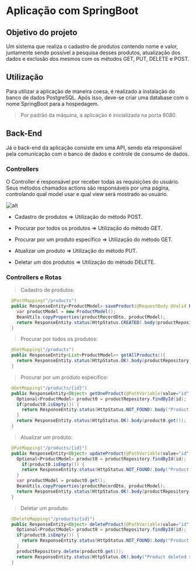 # Aplicação com SpringBoot

## Objetivo do projeto

Um sistema que realiza o cadastro de produtos contendo nome e valor, juntamente sendo possível a pesquisa desses produtos, atualização dos dados e exclusão dos mesmos com os métodos GET, PUT, DELETE e POST.

## Utilização

Para utilizar a aplicação de maneira coesa, é realizado a instalação do banco de dados PostgreSQL. Após isso, deve-se criar uma database com o nome SpringBoot para a hospedagem.

> Por padrão da máquina, a aplicação é inicializada na porta 8080.

## Back-End

Já o back-end da aplicação consiste em uma API, sendo ela responsável pela comunicação com o banco de dados e controle de consumo de dados.

###  Controllers

O Controller é responsável por receber todas as requisições do usuário. Seus métodos chamados actions são responsáveis por uma página, controlando qual model usar e qual view será mostrado ao usuário.

![alt](https://www.alura.com.br/apostila-java-web/assets/imagens/mvc/request-dispatcher.png)

- Cadastro de produtos => Utilização do método POST.

- Procurar por todos os produtos => Utilização do método GET.

- Procurar por um produto específico => Utilização do método GET.

- Atualizar um produto => Utilização do método PUT.

- Deletar um dos produtos => Utilização do método DELETE.

### Controllers e Rotas

> Cadastro de produtos:

```java
  @PostMapping("/products")
  public ResponseEntity<ProductModel> saveProduct(@RequestBody @Valid ProductRecordDto productRecordDto) {
    var productModel = new ProductModel();
    BeanUtils.copyProperties(productRecordDto, productModel);
    return ResponseEntity.status(HttpStatus.CREATED).body(productRepository.save(productModel));
  }
```

> Procurar por todos os produtos:

```java
  @GetMapping("/products")
  public ResponseEntity<List<ProductModel>> getAllProducts(){
    return ResponseEntity.status(HttpStatus.OK).body(productRepository.findAll());
  }
```

> Procurar por um produto específico:

```java
  @GetMapping("/products/{id}")
  public ResponseEntity<Object> getOneProduct(@PathVariable(value="id") UUID id) {
    Optional<ProductModel> product0 = productRepository.findById(id);
    if(product0.isEmpty()) {
      return ResponseEntity.status(HttpStatus.NOT_FOUND).body("Product not found.");
    }
    return ResponseEntity.status(HttpStatus.OK).body(product0.get());
  }
```

> Atualizar um produto:

```java
  @PutMapping("/products/{id}")
  public ResponseEntity<Object> updateProduct(@PathVariable(value="id") UUID id, @RequestBody @Valid ProductRecordDto productRecordDto) {
    Optional<ProductModel> product0 = productRepository.findById(id);
      if(product0.isEmpty()) {
      return ResponseEntity.status(HttpStatus.NOT_FOUND).body("Product not found.");
    }
    var productModel = product0.get();
    BeanUtils.copyProperties(productRecordDto, productModel);
    return ResponseEntity.status(HttpStatus.OK).body(productRepository.save(productModel));
  }
```
> Deletar um produto:

```java
  @DeleteMapping("/products/{id}")
  public ResponseEntity<Object> deleteProduct(@PathVariable(value="id") UUID id) {
    Optional<ProductModel> product0 = productRepository.findById(id);
    if(product0.isEmpty()) {
      return ResponseEntity.status(HttpStatus.NOT_FOUND).body("Product not found.");
    }
    productRepository.delete(product0.get());
    return ResponseEntity.status(HttpStatus.OK).body("Product deleted successfully");
  }
```